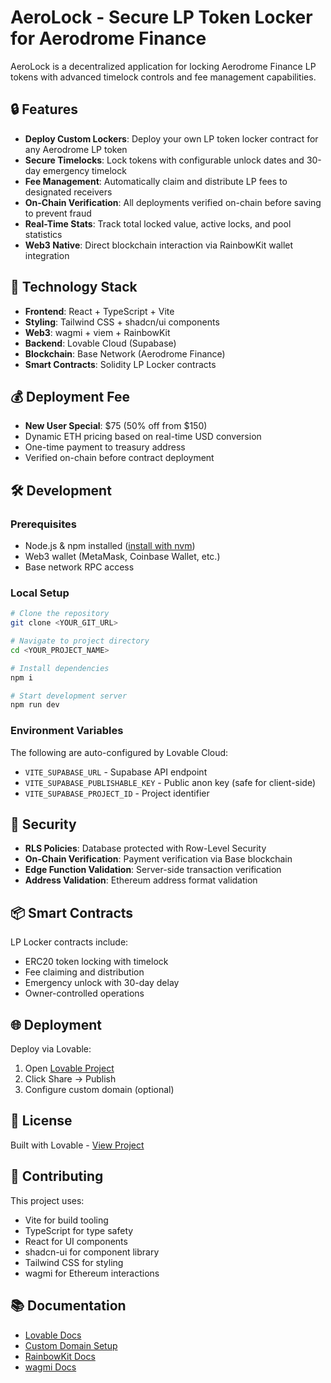 # AeroLock - Secure LP Token Locker for Aerodrome Finance

AeroLock is a decentralized application for locking Aerodrome Finance LP tokens with advanced timelock controls and fee management capabilities.

## 🔒 Features

- **Deploy Custom Lockers**: Deploy your own LP token locker contract for any Aerodrome LP token
- **Secure Timelocks**: Lock tokens with configurable unlock dates and 30-day emergency timelock
- **Fee Management**: Automatically claim and distribute LP fees to designated receivers
- **On-Chain Verification**: All deployments verified on-chain before saving to prevent fraud
- **Real-Time Stats**: Track total locked value, active locks, and pool statistics
- **Web3 Native**: Direct blockchain interaction via RainbowKit wallet integration

## 🚀 Technology Stack

- **Frontend**: React + TypeScript + Vite
- **Styling**: Tailwind CSS + shadcn/ui components
- **Web3**: wagmi + viem + RainbowKit
- **Backend**: Lovable Cloud (Supabase)
- **Blockchain**: Base Network (Aerodrome Finance)
- **Smart Contracts**: Solidity LP Locker contracts

## 💰 Deployment Fee

- **New User Special**: $75 (50% off from $150)
- Dynamic ETH pricing based on real-time USD conversion
- One-time payment to treasury address
- Verified on-chain before contract deployment

## 🛠️ Development

### Prerequisites

- Node.js & npm installed ([install with nvm](https://github.com/nvm-sh/nvm#installing-and-updating))
- Web3 wallet (MetaMask, Coinbase Wallet, etc.)
- Base network RPC access

### Local Setup

```sh
# Clone the repository
git clone <YOUR_GIT_URL>

# Navigate to project directory
cd <YOUR_PROJECT_NAME>

# Install dependencies
npm i

# Start development server
npm run dev
```

### Environment Variables

The following are auto-configured by Lovable Cloud:
- `VITE_SUPABASE_URL` - Supabase API endpoint
- `VITE_SUPABASE_PUBLISHABLE_KEY` - Public anon key (safe for client-side)
- `VITE_SUPABASE_PROJECT_ID` - Project identifier

## 🔐 Security

- **RLS Policies**: Database protected with Row-Level Security
- **On-Chain Verification**: Payment verification via Base blockchain
- **Edge Function Validation**: Server-side transaction verification
- **Address Validation**: Ethereum address format validation

## 📦 Smart Contracts

LP Locker contracts include:
- ERC20 token locking with timelock
- Fee claiming and distribution
- Emergency unlock with 30-day delay
- Owner-controlled operations

## 🌐 Deployment

Deploy via Lovable:
1. Open [Lovable Project](https://lovable.dev/projects/69f99495-aaa4-4b9a-b39b-7fb0f1b9c3a1)
2. Click Share → Publish
3. Configure custom domain (optional)

## 📝 License

Built with Lovable - [View Project](https://lovable.dev/projects/69f99495-aaa4-4b9a-b39b-7fb0f1b9c3a1)

## 🤝 Contributing

This project uses:
- Vite for build tooling
- TypeScript for type safety
- React for UI components
- shadcn-ui for component library
- Tailwind CSS for styling
- wagmi for Ethereum interactions

## 📚 Documentation

- [Lovable Docs](https://docs.lovable.dev)
- [Custom Domain Setup](https://docs.lovable.dev/features/custom-domain)
- [RainbowKit Docs](https://www.rainbowkit.com)
- [wagmi Docs](https://wagmi.sh)
